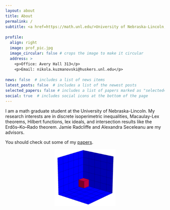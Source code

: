 ```yaml
---
layout: about
title: About
permalink: /
subtitle: <a href=https://math.unl.edu/>University of Nebraska-Lincoln, Department of Mathematics</a>

profile:
  align: right
  image: prof_pic.jpg
  image_circular: false # crops the image to make it circular
  address: >
    <p>Office: Avery Hall 313</p>
    <p>Email: nikola.kuzmanovski@huskers.unl.edu</p>

news: false  # includes a list of news items
latest_posts: false  # includes a list of the newest posts
selected_papers: false # includes a list of papers marked as "selected={true}"
social: true  # includes social icons at the bottom of the page
---
```


I am a math graduate student at the University of Nebraska-Lincoln.
My research interests are in discrete isoperimetric inequalities, Macaulay-Lex theorems, Hilbert functions, lex ideals, and intersection results like the Erdős–Ko–Rado theorem.
Jamie Radcliffe and Alexandra Seceleanu are my advisors.

You should check out some of my [papers](/papers/).

<p align="center"><img src="/assets/img/5x5x5_Lex_animation.gif" width="38%" height="35%"/></p>

